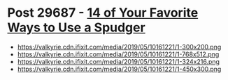 # Post 29687 - [14 of Your Favorite Ways to Use a Spudger](https://www.ifixit.com/News/29687/14-ways-to-use-a-spudger)

- https://valkyrie.cdn.ifixit.com/media/2019/05/10161221/1-300x200.png
- https://valkyrie.cdn.ifixit.com/media/2019/05/10161221/1-768x512.png
- https://valkyrie.cdn.ifixit.com/media/2019/05/10161221/1-324x216.png
- https://valkyrie.cdn.ifixit.com/media/2019/05/10161221/1-450x300.png
